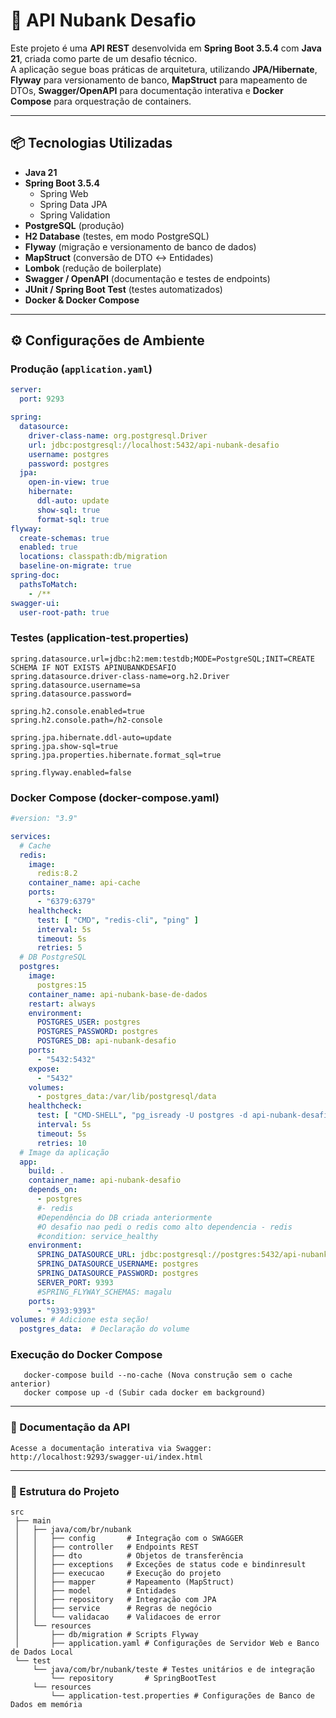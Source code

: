 # 🚀 API Nubank Desafio

Este projeto é uma **API REST** desenvolvida em **Spring Boot 3.5.4** com **Java 21**, criada como parte de um desafio técnico.  
A aplicação segue boas práticas de arquitetura, utilizando **JPA/Hibernate**, **Flyway** para versionamento de banco, **MapStruct** para mapeamento de DTOs, **Swagger/OpenAPI** para documentação interativa e **Docker Compose** para orquestração de containers.

---

## 📦 Tecnologias Utilizadas
- **Java 21**  
- **Spring Boot 3.5.4**  
  - Spring Web  
  - Spring Data JPA  
  - Spring Validation  
- **PostgreSQL** (produção)  
- **H2 Database** (testes, em modo PostgreSQL)  
- **Flyway** (migração e versionamento de banco de dados)  
- **MapStruct** (conversão de DTO ↔ Entidades)  
- **Lombok** (redução de boilerplate)  
- **Swagger / OpenAPI** (documentação e testes de endpoints)  
- **JUnit / Spring Boot Test** (testes automatizados)  
- **Docker & Docker Compose**  

---

## ⚙️ Configurações de Ambiente

### Produção (`application.yaml`)
```yaml
server:
  port: 9293

spring:
  datasource:
    driver-class-name: org.postgresql.Driver
    url: jdbc:postgresql://localhost:5432/api-nubank-desafio
    username: postgres
    password: postgres
  jpa:
    open-in-view: true
    hibernate:
      ddl-auto: update
      show-sql: true
      format-sql: true
flyway:
  create-schemas: true
  enabled: true
  locations: classpath:db/migration
  baseline-on-migrate: true
spring-doc:
  pathsToMatch:
    - /**
swagger-ui:
  user-root-path: true
```

### Testes (application-test.properties)

```
spring.datasource.url=jdbc:h2:mem:testdb;MODE=PostgreSQL;INIT=CREATE SCHEMA IF NOT EXISTS APINUBANKDESAFIO
spring.datasource.driver-class-name=org.h2.Driver
spring.datasource.username=sa
spring.datasource.password=

spring.h2.console.enabled=true
spring.h2.console.path=/h2-console

spring.jpa.hibernate.ddl-auto=update
spring.jpa.show-sql=true
spring.jpa.properties.hibernate.format_sql=true

spring.flyway.enabled=false

```

### Docker Compose (docker-compose.yaml)

```yaml
#version: "3.9"

services:
  # Cache
  redis:
    image:
      redis:8.2
    container_name: api-cache
    ports:
      - "6379:6379"
    healthcheck:
      test: [ "CMD", "redis-cli", "ping" ]
      interval: 5s
      timeout: 5s
      retries: 5
  # DB PostgreSQL
  postgres:
    image:
      postgres:15
    container_name: api-nubank-base-de-dados
    restart: always
    environment:
      POSTGRES_USER: postgres
      POSTGRES_PASSWORD: postgres
      POSTGRES_DB: api-nubank-desafio
    ports:
      - "5432:5432"
    expose:
      - "5432"
    volumes:
      - postgres_data:/var/lib/postgresql/data
    healthcheck:
      test: [ "CMD-SHELL", "pg_isready -U postgres -d api-nubank-desafio" ]
      interval: 5s
      timeout: 5s
      retries: 10
  # Image da aplicação
  app:
    build: .
    container_name: api-nubank-desafio
    depends_on:
      - postgres
      #- redis
      #Dependência do DB criada anteriormente
      #O desafio nao pedi o redis como alto dependencia - redis
      #condition: service_healthy
    environment:
      SPRING_DATASOURCE_URL: jdbc:postgresql://postgres:5432/api-nubank-desafio
      SPRING_DATASOURCE_USERNAME: postgres
      SPRING_DATASOURCE_PASSWORD: postgres
      SERVER_PORT: 9393
      #SPRING_FLYWAY_SCHEMAS: magalu
    ports:
      - "9393:9393"
volumes: # Adicione esta seção!
  postgres_data:  # Declaração do volume
```
### Execução do Docker Compose

```
   docker-compose build --no-cache (Nova construção sem o cache anterior)
   docker compose up -d (Subir cada docker em background)

```

---

### 📑 Documentação da API

``` Acesse a documentação interativa via Swagger: http://localhost:9293/swagger-ui/index.html ```

---

### 📂 Estrutura do Projeto

```
src
 ├── main
 │   ├── java/com/br/nubank
 │   │   ├── config       # Integração com o SWAGGER
 │   │   ├── controller   # Endpoints REST
 │   │   ├── dto          # Objetos de transferência
 │   │   ├── exceptions   # Exceções de status code e bindinresult
 │   │   ├── execucao     # Execução do projeto
 │   │   ├── mapper       # Mapeamento (MapStruct)
 │   │   ├── model        # Entidades
 │   │   ├── repository   # Integração com JPA
 │   │   ├── service      # Regras de negócio
 │   │   └── validacao    # Validacoes de error
 │   └── resources
 │       ├── db/migration # Scripts Flyway
 │       ├── application.yaml # Configurações de Servidor Web e Banco de Dados Local
 └── test
     └── java/com/br/nubank/teste # Testes unitários e de integração
         └── repository       # SpringBootTest
     └── resources
         └── application-test.properties # Configurações de Banco de Dados em memória
```
